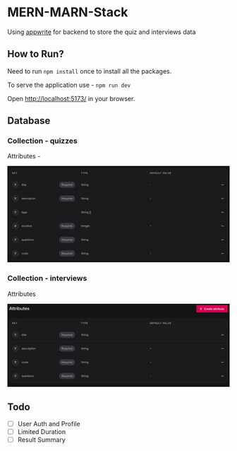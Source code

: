 
# MERN-MARN-Stack

Using [appwrite](https://appwrite.io/docs/quick-starts/react) for backend to store the quiz and interviews data
## How to Run?

Need to run `npm install` once to install all the packages.

To serve the application use - `npm run dev`

Open [http://localhost:5173/](http://localhost:5173/) in your browser.


## Database

### Collection - quizzes

Attributes -

![Quizzes](./public/images/quizzes.png)

### Collection - interviews

Attributes

![Interviews](./public/images/interviews.png)

## Todo
- [ ] User Auth and Profile
- [ ] Limited Duration
- [ ] Result Summary
